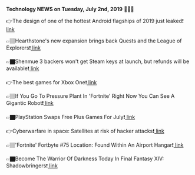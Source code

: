 <b>Technology NEWS on Tuesday, July 2nd, 2019</b> 📡📡📡 

👉The design of one of the hottest Android flagships of 2019 just leaked❗️<a href='https://www.google.com/url?rct=j&sa=t&url=https://news.yahoo.com/design-one-hottest-android-flagships-132614341.html&ct=ga&cd=CAIyGmVjZmViYzNiZjFkNzQyNDM6Y29tOmVuOlVT&usg=AFQjCNGg_6w6jgz7YB7VEqgrDTWCWC1itg'> link</a>

👉🏽Hearthstone's new expansion brings back Quests and the League of Explorers❗️<a href='https://www.google.com/url?rct=j&sa=t&url=https://www.engadget.com/2019/07/02/hearthstone-saviors-of-uldum/&ct=ga&cd=CAIyGmVjZmViYzNiZjFkNzQyNDM6Y29tOmVuOlVT&usg=AFQjCNGNkcLHTiccRExB_P7BOQkNcB229g'> link</a>

👉🏿Shenmue 3 backers won't get Steam keys at launch, but refunds will be available❗️<a href='https://www.google.com/url?rct=j&sa=t&url=https://www.pcgamer.com/au/shenmue-3-backers-wont-get-steam-keys-at-launch-but-refunds-will-be-available/&ct=ga&cd=CAIyGmVjZmViYzNiZjFkNzQyNDM6Y29tOmVuOlVT&usg=AFQjCNFf1nX10WHWpp_NgTnHsIlmiyC6uA'> link</a>

👉The best games for Xbox One❗️<a href='https://www.google.com/url?rct=j&sa=t&url=https://www.engadget.com/2019/07/02/xbox-one-best-games/&ct=ga&cd=CAIyGmVjZmViYzNiZjFkNzQyNDM6Y29tOmVuOlVT&usg=AFQjCNEAdvtSb8BK2Rw-_vBl2RlJJBI5DA'> link</a>

👉🏽If You Go To Pressure Plant In 'Fortnite' Right Now You Can See A Gigantic Robot❗️<a href='https://www.google.com/url?rct=j&sa=t&url=https://www.forbes.com/sites/davidthier/2019/07/02/if-you-go-to-pressure-plant-in-fortnite-right-now-you-can-see-a-gigantic-robot/&ct=ga&cd=CAIyGmVjZmViYzNiZjFkNzQyNDM6Y29tOmVuOlVT&usg=AFQjCNFCAukxTKIorzk3xTvI39im_wP0qQ'> link</a>

👉🏿PlayStation Swaps Free Plus Games For July❗️<a href='https://www.google.com/url?rct=j&sa=t&url=https://www.gamespot.com/articles/playstation-swaps-free-plus-games-for-july/1100-6468183/&ct=ga&cd=CAIyGmVjZmViYzNiZjFkNzQyNDM6Y29tOmVuOlVT&usg=AFQjCNGP1v4FHKNWDe5WLXLq2X5XqkG3vg'> link</a>

👉Cyberwarfare in space: Satellites at risk of hacker attacks❗️<a href='https://www.google.com/url?rct=j&sa=t&url=https://www.zdnet.com/article/cyberwarfare-in-space-satellites-at-risk-of-hacker-attacks/&ct=ga&cd=CAIyGmVjZmViYzNiZjFkNzQyNDM6Y29tOmVuOlVT&usg=AFQjCNFjK7y9nXZ4utbnncH7dZy4Jc8Cvg'> link</a>

👉🏽'Fortnite' Fortbyte #75 Location: Found Within An Airport Hangar❗️<a href='https://www.google.com/url?rct=j&sa=t&url=https://www.forbes.com/sites/paultassi/2019/07/02/fortnite-fortbyte-75-location-found-within-an-airport-hangar/&ct=ga&cd=CAIyGmVjZmViYzNiZjFkNzQyNDM6Y29tOmVuOlVT&usg=AFQjCNEY9rkXby4z7na-HzFbyx9LpVLGZQ'> link</a>

👉🏿Become The Warrior Of Darkness Today In Final Fantasy XIV: Shadowbringers❗️<a href='https://www.google.com/url?rct=j&sa=t&url=https://www.prnewswire.com/news-releases/become-the-warrior-of-darkness-today-in-final-fantasy-xiv-shadowbringers-300879060.html&ct=ga&cd=CAIyGmVjZmViYzNiZjFkNzQyNDM6Y29tOmVuOlVT&usg=AFQjCNE74psPsZPYRplJ5vXaMYVFjDlzYw'> link</a>

